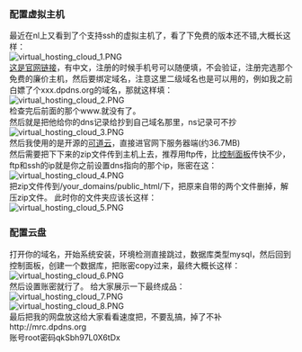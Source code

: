 ### 配置虚拟主机

最近在nl上又看到了个支持ssh的虚拟主机了，看了下免费的版本还不错,大概长这样：  
![virtual_hosting_cloud_1.PNG](https://1drv.ms/i/c/f11b1c10cc3896aa/IQQssQ6lsn3VSatMSL6Krhs1ARIL8E-PUPZrS2Ymkz3TBhM?height=256)  
[这是官网链接](https://my.dataonline.vn/?affid=206)，有中文，注册的时候手机号可以随便填，不会验证，注册完选那个免费的廉价主机，然后要绑定域名，注意这里二级域名也是可以用的，例如我之前白嫖了个xxx.dpdns.org的域名，那就这样填：  
![virtual_hosting_cloud_2.PNG](https://1drv.ms/i/c/f11b1c10cc3896aa/IQTS61h29EXFRorW_u3U9nwGAfoNdJz5-zvFamSw0FYFeSA?width=660 ':size=50%')  
检查完后前面的那个www.就没有了。  
然后就是把他给你的dns记录给抄到自己域名那里，ns记录可不抄  
![virtual_hosting_cloud_3.PNG](https://1drv.ms/i/c/f11b1c10cc3896aa/IQSnsKEJvoHjRYDZADvCqapKAV8FX32_Og0zZQ6hvsGijz0?width=1920&height=1033 ':size=50%')  
然后我使用的是开源的[可道云](https://kodcloud.com/explorer/download/)，直接进官网下服务器端(约36.7MB)  
然后需要把下下来的zip文件传到主机上去，推荐用ftp传，比[控制面板](https://sv66.dataonline.vn:2222/evo/)传快不少，ftp和ssh的ip就是你之前设置dns指向的那个ip，账密在这：  
![virtual_hosting_cloud_4.PNG](https://1drv.ms/i/c/f11b1c10cc3896aa/IQRq9QOYQ8fsS588gwaxqtl-ARgMSJswP8isDhqLQQR0rKU?width=660 ':size=50%')  
把zip文件传到/your_domains/public_html/下，把原来自带的两个文件删掉，解压zip文件。
此时你的文件夹应该长这样：  
![virtual_hosting_cloud_5.PNG](https://1drv.ms/i/c/f11b1c10cc3896aa/IQQpMO7b-oAHRZE60Lg4EwB7AT-OmhHg-Hgp3Z_qjIF7oyg?width=1920&height=997 ':size=50%')

### 配置云盘

打开你的域名，开始系统安装，环境检测直接跳过，数据库类型mysql，然后回到控制面板，创建一个数据库，把账密copy过来，最终大概长这样：  
![virtual_hosting_cloud_6.PNG](https://1drv.ms/i/c/f11b1c10cc3896aa/IQRA_sS7SvdrQqCbW2UOPf-aAc5P14hiXUtS4Imyl1YfwTE?width=1920&height=1040 ':size=50%')  
然后设置账密就行了。
给大家展示一下最终成品：  
![virtual_hosting_cloud_7.PNG](https://1drv.ms/i/c/f11b1c10cc3896aa/IQQ2pWf7rGwLR73GZg-maigAAeHIIsYYWt4ZARTU_eRTIek?width=1919&height=1043 ':size=50%')  
![virtual_hosting_cloud_8.PNG](https://1drv.ms/i/c/f11b1c10cc3896aa/IQSDOGcF5dOKSIRgr77ugIC4AXUJz71iDCim_pnDj_TsmAI?width=1920&height=1041 ':size=50%')  
最后把我的网盘放这给大家看看速度把，不要乱搞，掉了不补http://mrc.dpdns.org  
账号root密码qkSbh97L0X6tDx
